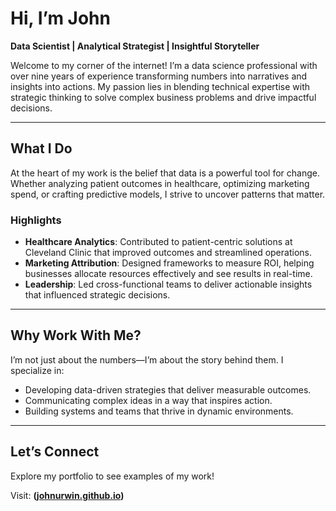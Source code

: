 # **Hi, I’m John**  
**Data Scientist | Analytical Strategist | Insightful Storyteller**  

Welcome to my corner of the internet! I’m a data science professional with over nine years of experience transforming numbers into narratives and insights into actions. My passion lies in blending technical expertise with strategic thinking to solve complex business problems and drive impactful decisions.  

---

## **What I Do**  
At the heart of my work is the belief that data is a powerful tool for change. Whether analyzing patient outcomes in healthcare, optimizing marketing spend, or crafting predictive models, I strive to uncover patterns that matter.  

### **Highlights**  
- **Healthcare Analytics**: Contributed to patient-centric solutions at Cleveland Clinic that improved outcomes and streamlined operations.  
- **Marketing Attribution**: Designed frameworks to measure ROI, helping businesses allocate resources effectively and see results in real-time.  
- **Leadership**: Led cross-functional teams to deliver actionable insights that influenced strategic decisions.  

---

## **Why Work With Me?**  
I’m not just about the numbers—I’m about the story behind them. I specialize in:  
- Developing data-driven strategies that deliver measurable outcomes.  
- Communicating complex ideas in a way that inspires action.  
- Building systems and teams that thrive in dynamic environments.  

---

## **Let’s Connect**  
Explore my portfolio to see examples of my work!

Visit: **([johnurwin.github.io](https://johnurwin.github.io/))**

